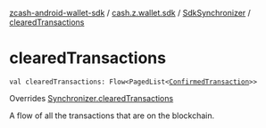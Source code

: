 [zcash-android-wallet-sdk](../../index.md) / [cash.z.wallet.sdk](../index.md) / [SdkSynchronizer](index.md) / [clearedTransactions](./cleared-transactions.md)

# clearedTransactions

`val clearedTransactions: Flow<PagedList<`[`ConfirmedTransaction`](../../cash.z.wallet.sdk.entity/-confirmed-transaction/index.md)`>>`

Overrides [Synchronizer.clearedTransactions](../-synchronizer/cleared-transactions.md)

A flow of all the transactions that are on the blockchain.


